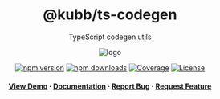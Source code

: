 <div align="center">

  <!-- <img src="assets/logo.png" alt="logo" width="200" height="auto" /> -->
  <h1>@kubb/ts-codegen</h1>
  
  <p>
   TypeScript codegen utils
  </p>  
  <img src="https://raw.githubusercontent.com/kubb-project/kubb/main/assets/banner.png" alt="logo"  height="auto" />

  [![npm version][npm-version-src]][npm-version-href]
  [![npm downloads][npm-downloads-src]][npm-downloads-href]
  [![Coverage][coverage-src]][coverage-href]
  [![License][license-src]][license-href]
  
  
  <!-- ALL-CONTRIBUTORS-BADGE:START - Do not remove or modify this section -->
  <!-- ALL-CONTRIBUTORS-BADGE:END -->
  </p>
   
  <h4>
    <a href="https://codesandbox.io/s/github/kubb-project/kubb/tree/main/examples/typescript" target="_blank">View Demo</a>
    <span> · </span>
      <a href="https://kubb.dev/" target="_blank">Documentation</a>
    <span> · </span>
      <a href="https://github.com/kubb-project/kubb/issues/" target="_blank">Report Bug</a>
    <span> · </span>
      <a href="https://github.com/kubb-project/kubb/issues/" target="_blank">Request Feature</a>
  </h4>
</div>
<!-- Badges -->

[npm-version-src]: https://img.shields.io/npm/v/@kubb/ts-codegen?flat&colorA=18181B&colorB=f58517
[npm-version-href]: https://npmjs.com/package/@kubb/ts-codegen
[npm-downloads-src]: https://img.shields.io/npm/dm/@kubb/ts-codegen?flat&colorA=18181B&colorB=f58517
[npm-downloads-href]: https://npmjs.com/package/@kubb/ts-codegen
[license-src]: https://img.shields.io/github/license/kubb-project/kubb.svg?flat&colorA=18181B&colorB=f58517
[license-href]: https://github.com/kubb-project/kubb/blob/main/LICENSE
[build-src]: https://img.shields.io/github/actions/workflow/status/kubb-project/kubb/ci.yaml?style=flat&colorA=18181B&colorB=f58517
[build-href]: https://www.npmjs.com/package/@kubb/ts-codegen
[minified-src]: https://img.shields.io/bundlephobia/min/@kubb/ts-codegen?style=flat&colorA=18181B&colorB=f58517
[minified-href]: https://www.npmjs.com/package/@kubb/ts-codegen
[coverage-src]: https://img.shields.io/codecov/c/github/kubb-project/kubb?style=flat&colorA=18181B&colorB=f58517
[coverage-href]: https://www.npmjs.com/package/@kubb/ts-codegen